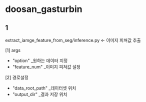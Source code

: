 # doosan_gasturbin

## 1
extract_iamge_feature_from_seg/inference.py ← 이미지 피쳐값 추출

[1] args
  - "option" _원하는 데이터 지정
  - "feature_num" _이미지 피쳐값 설정
    
[2] 경로설정
  - "data_root_path" _데이터셋 위치
  - "output_dir" _결과 저장 위치
